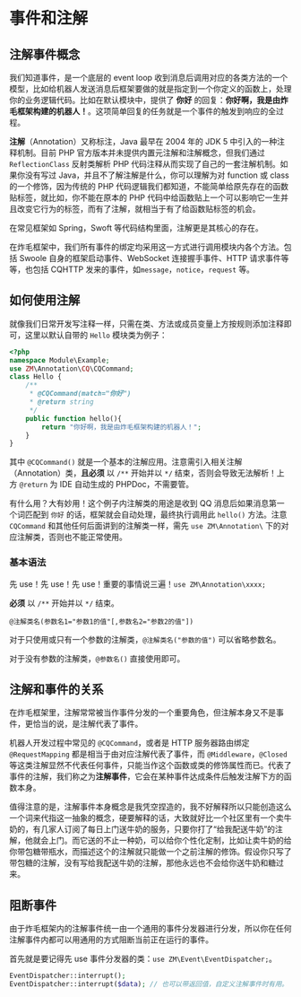 # 事件和注解

## 注解事件概念

我们知道事件，是一个底层的 event loop 收到消息后调用对应的各类方法的一个模型，比如给机器人发送消息后框架要做的就是指定到一个你定义的函数上，处理你的业务逻辑代码。比如在默认模块中，提供了 **你好** 的回复：**你好啊，我是由炸毛框架构建的机器人！**。这项简单回复的任务就是一个事件的触发到响应的全过程。

**注解**（Annotation）又称标注，Java 最早在 2004 年的 JDK 5 中引入的一种注释机制。目前 PHP 官方版本并未提供内置元注解和注解概念，但我们通过 `ReflectionClass` 反射类解析 PHP 代码注释从而实现了自己的一套注解机制。如果你没有写过 Java，并且不了解注解是什么，你可以理解为对 function 或 class 的一个修饰，因为传统的 PHP 代码逻辑我们都知道，不能简单给原先存在的函数贴标签，就比如，你不能在原本的 PHP 代码中给函数贴上一个可以影响它一生并且改变它行为的标签，而有了注解，就相当于有了给函数贴标签的机会。

在常见框架如 Spring，Swoft 等代码结构里面，注解更是其核心的存在。

在炸毛框架中，我们所有事件的绑定均采用这一方式进行调用模块内各个方法。包括 Swoole 自身的框架启动事件、WebSocket 连接握手事件、HTTP 请求事件等等，也包括 CQHTTP 发来的事件，如`message`，`notice`，`request` 等。

## 如何使用注解

就像我们日常开发写注释一样，只需在类、方法或成员变量上方按规则添加注释即可，这里以默认自带的 `Hello` 模块类为例子：

```php
<?php
namespace Module\Example;
use ZM\Annotation\CQ\CQCommand;
class Hello {
    /**
     * @CQCommand(match="你好")
     * @return string
     */
    public function hello(){
        return "你好啊，我是由炸毛框架构建的机器人！";
    }
}
```

其中 `@CQCommand()` 就是一个基本的注解应用。注意需引入相关注解（Annotation）类，**且必须** 以 `/**` 开始并以 `*/` 结束，否则会导致无法解析！上方 `@return` 为 IDE 自动生成的 PHPDoc，不需要管。

有什么用？大有妙用！这个例子内注解类的用途是收到 QQ 消息后如果消息第一个词匹配到 `你好` 的话，框架就会自动处理，最终执行调用此 `hello()` 方法。注意 `CQCommand` 和其他任何后面讲到的注解类一样，需先 `use ZM\Annotation\` 下的对应注解类，否则也不能正常使用。

### 基本语法

先 use！先 use！先 use！重要的事情说三遍！`use ZM\Annotation\xxxx;`

**必须** 以 `/**` 开始并以 `*/` 结束。

```
@注解类名(参数名1="参数1的值"[,参数名2="参数2的值"])
```

对于只使用或只有一个参数的注解类，`@注解类名("参数的值")` 可以省略参数名。

对于没有参数的注解类，`@参数名()` 直接使用即可。

## 注解和事件的关系

在炸毛框架里，注解常常被当作事件分发的一个重要角色，但注解本身又不是事件，更恰当的说，是注解代表了事件。

机器人开发过程中常见的 `@CQCommand`，或者是 HTTP 服务器路由绑定 `@RequestMapping` 都是相当于由对应注解代表了事件，而 `@Middleware`，`@Closed` 等这类注解显然不代表任何事件，只能当作这个函数或类的修饰属性而已。代表了事件的注解，我们称之为**注解事件**，它会在某种事件达成条件后触发注解下方的函数本身。

值得注意的是，注解事件本身概念是我凭空捏造的，我不好解释所以只能创造这么一个词来代指这一抽象的概念，硬要解释的话，大致就好比一个社区里有一个卖牛奶的，有几家人订阅了每日上门送牛奶的服务，只要你打了“给我配送牛奶”的注解，他就会上门。而它送的不止一种奶，可以给你个性化定制，比如让卖牛奶的给你带包糖带瓶水，而描述这个的注解就只能做一个之前注解的修饰。假设你只写了带包糖的注解，没有写给我配送牛奶的注解，那他永远也不会给你送牛奶和糖过来。

## 阻断事件

由于炸毛框架内的注解事件统一由一个通用的事件分发器进行分发，所以你在任何注解事件内都可以用通用的方式阻断当前正在运行的事件。

首先就是要记得先 use 事件分发器的类：`use ZM\Event\EventDispatcher;`。

```php
EventDispatcher::interrupt();
EventDispatcher::interrupt($data); // 也可以带返回值，自定义注解事件时有用。
```
